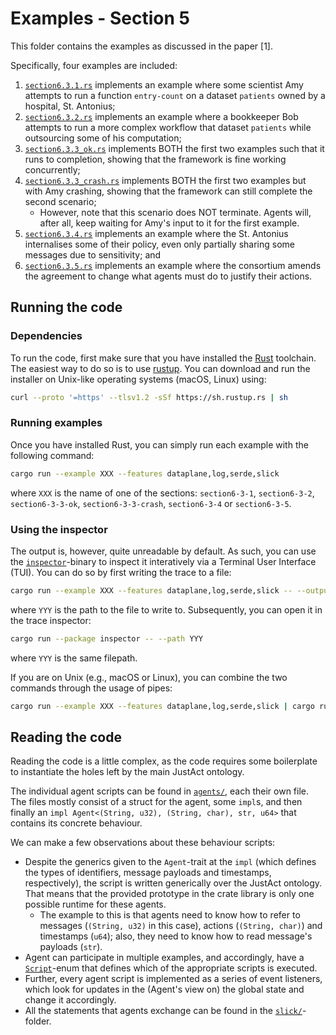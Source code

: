 # Examples - Section 5
This folder contains the examples as discussed in the paper \[1\].

Specifically, four examples are included:
1. [`section6.3.1.rs`](./section6.3.1.rs) implements an example where some scientist Amy attempts to run a function `entry-count` on a dataset `patients` owned by a hospital, St. Antonius;
2. [`section6.3.2.rs`](./section6.3.2.rs) implements an example where a bookkeeper Bob attempts to run a more complex workflow that dataset `patients` while outsourcing some of his computation;
3. [`section6.3.3_ok.rs`](./section6.3.3_ok.rs) implements BOTH the first two examples such that it runs to completion, showing that the framework is fine working concurrently;
4. [`section6.3.3_crash.rs`](./section6.3.3_crash.rs) implements BOTH the first two examples but with Amy crashing, showing that the framework can still complete the second scenario;
    - However, note that this scenario does NOT terminate. Agents will, after all, keep waiting for Amy's input to it for the first example.
5. [`section6.3.4.rs`](./section6.3.4.rs) implements an example where the St. Antonius internalises some of their policy, even only partially sharing some messages due to sensitivity; and
6. [`section6.3.5.rs`](./section6.3.5.rs) implements an example where the consortium amends the agreement to change what agents must do to justify their actions.


## Running the code
### Dependencies
To run the code, first make sure that you have installed the [Rust](https://rust-lang.org) toolchain.
The easiest way to do so is to use [rustup](https://rustup.rs).
You can download and run the installer on Unix-like operating systems (macOS, Linux) using:
```sh
curl --proto '=https' --tlsv1.2 -sSf https://sh.rustup.rs | sh
```

### Running examples
Once you have installed Rust, you can simply run each example with the following command:
```bash
cargo run --example XXX --features dataplane,log,serde,slick
```
where `XXX` is the name of one of the sections: `section6-3-1`, `section6-3-2`, `section6-3-3-ok`, `section6-3-3-crash`, `section6-3-4` or `section6-3-5`.

### Using the inspector
The output is, however, quite unreadable by default. As such, you can use the [`inspector`](../../bin/inspector/README.md)-binary to inspect it interatively via a Terminal User Interface (TUI). You can do so by first writing the trace to a file:
```bash
cargo run --example XXX --features dataplane,log,serde,slick -- --output YYY
```
where `YYY` is the path to the file to write to. Subsequently, you can open it in the trace inspector:
```bash
cargo run --package inspector -- --path YYY
```
where `YYY` is the same filepath.

If you are on Unix (e.g., macOS or Linux), you can combine the two commands through the usage of pipes:
```bash
cargo run --example XXX --features dataplane,log,serde,slick | cargo run --package inspector
```


## Reading the code
Reading the code is a little complex, as the code requires some boilerplate to instantiate the holes left by the main JustAct ontology.

The individual agent scripts can be found in [`agents/`](./agents/), each their own file. The files mostly consist of a struct for the agent, some `impl`s, and then finally an `impl Agent<(String, u32), (String, char), str, u64>` that contains its concrete behaviour.

We can make a few observations about these behaviour scripts:
- Despite the generics given to the `Agent`-trait at the `impl` (which defines the types of identifiers, message payloads and timestamps, respectively), the script is written generically over the JustAct ontology. That means that the provided prototype in the crate library is only one possible runtime for these agents.
    - The example to this is that agents need to know how to refer to messages (`(String, u32)` in this case), actions (`(String, char)`) and timestamps (`u64`); also, they need to know how to read message's payloads (`str`).
- Agent can participate in multiple examples, and accordingly, have a [`Script`](./agents/mod.rs)-enum that defines which of the appropriate scripts is executed.
- Further, every agent script is implemented as a series of event listeners, which look for updates in the (Agent's view on) the global state and change it accordingly.
- All the statements that agents exchange can be found in the [`slick/`](./slick/)-folder.
